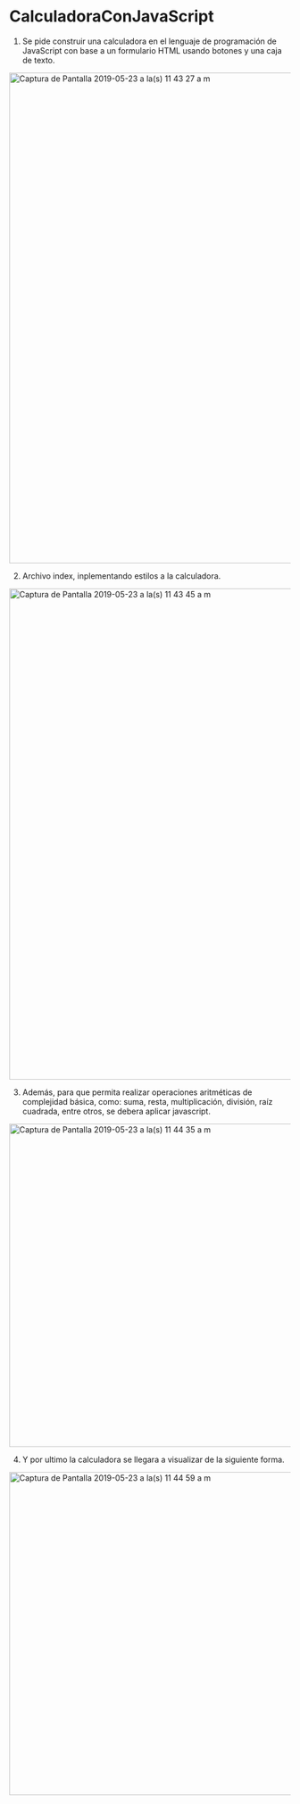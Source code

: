 # CalculadoraConJavaScript
1.	Se pide construir una calculadora en el lenguaje de programación de JavaScript con base a un formulario       HTML usando botones y una caja de texto.
<img width="879" alt="Captura de Pantalla 2019-05-23 a la(s) 11 43 27 a  m" src="https://user-images.githubusercontent.com/34308608/58270677-fd798a00-7d4f-11e9-878d-bb5de6bc33c7.png">


2.	Archivo index, inplementando estilos a la calculadora.


<img width="880" alt="Captura de Pantalla 2019-05-23 a la(s) 11 43 45 a  m" src="https://user-images.githubusercontent.com/34308608/58270706-0bc7a600-7d50-11e9-9a14-3a8d61f90284.png">

3.	Además, para que permita realizar operaciones aritméticas de complejidad básica, como: suma, resta, multiplicación, división, raíz cuadrada, entre otros, se debera aplicar javascript. 

<img width="579" alt="Captura de Pantalla 2019-05-23 a la(s) 11 44 35 a  m" src="https://user-images.githubusercontent.com/34308608/58270753-2437c080-7d50-11e9-8ea2-93c90fa61897.png">


4.	Y por ultimo la calculadora se llegara a visualizar de la siguiente forma.

<img width="579" alt="Captura de Pantalla 2019-05-23 a la(s) 11 44 59 a  m" src="https://user-images.githubusercontent.com/34308608/58270780-331e7300-7d50-11e9-93e9-2f852f256d52.png">
